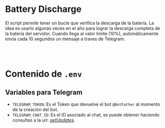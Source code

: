 # Battery Discharge

El script permite tener un bucle que verifica la descarga de la batería. La idea es usarlo algunas veces en el año para lograr la descarga completa de la batería del servidor. Cuando llega al valor limite (10%), automáticamente envía cada 10 segundos un mensaje a traves de Telegram.

<br><br>

# Contenido de `.env`
## Variables para Telegram
- `TELEGRAM_TOKEN`: Es el Token que devuelve el bot `@BotFather` al momento de la creación del bot.
- `TELEGRAM_CHAT_ID`: Es el ID asociado al chat, se puede obtener haciendo consultas a la url: *[getUpdates](https://api.telegram.org/bot<TELEGRAM_TOKEN>/getUpdates)*.


<br><br>